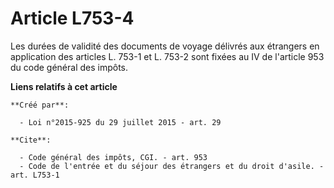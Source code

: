 # Article L753-4

Les durées de validité des documents de voyage délivrés aux étrangers en application des articles L. 753-1 et L. 753-2 sont
fixées au IV de l'article 953 du code général des impôts.

**Liens relatifs à cet article**

	**Créé par**:

	  - Loi n°2015-925 du 29 juillet 2015 - art. 29

	**Cite**:

	  - Code général des impôts, CGI. - art. 953
	  - Code de l'entrée et du séjour des étrangers et du droit d'asile. - art. L753-1
